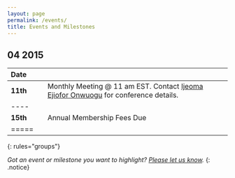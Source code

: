 ```yaml
---
layout: page
permalink: /events/
title: Events and Milestones
---
```


## 04 2015

| Date     | |  |
|:--------|:---|:--------|
| **11th** | | Monthly Meeting @ 11 am EST. Contact [Ijeoma Ejiofor Onwuogu](mailto:ijeoma.ejiofor@fggconitsha.com) for conference details.|  
|----
| **15th** | | Annual Membership Fees Due | 
|=====
{: rules="groups"}


*Got an event or milestone you want to highlight? [Please let us know](mailto:contactus@fggconitsha.com).*
{: .notice}

